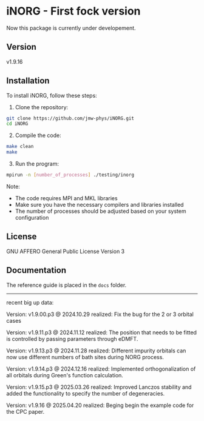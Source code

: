 # iNORG - First fock version

Now this package is currently under developement. 

## Version

v1.9.16

## Installation

To install iNORG, follow these steps:

1. Clone the repository:
```bash
git clone https://github.com/jmw-phys/iNORG.git
cd iNORG
```

2. Compile the code:
```bash
make clean
make
```

3. Run the program:
```bash
mpirun -n [number_of_processes] ./testing/inorg
```

Note: 
- The code requires MPI and MKL libraries
- Make sure you have the necessary compilers and libraries installed
- The number of processes should be adjusted based on your system configuration


## License

GNU AFFERO General Public License Version 3

## Documentation

The reference guide is placed in the `docs` folder.

-------------------------------------------------------------------------------------------
recent big up data:

Version: v1.9.00.p3 @ 2024.10.29
    realized: Fix the bug for the 2 or 3 orbital cases

Version: v1.9.11.p3 @ 2024.11.12
    realized: The position that needs to be fitted is controlled by passing parameters through eDMFT.

Version: v1.9.13.p3 @ 2024.11.28
    realized: Different impurity orbitals can now use different numbers of bath sites during NORG process.

Version: v1.9.14.p3 @ 2024.12.16
    realized: Implemented orthogonalization of all orbitals during Green's function calculation.

Version: v1.9.15.p3 @ 2025.03.26
    realized: Improved Lanczos stability and added the functionality to specify the number of degeneracies.

Version: v1.9.16 @ 2025.04.20
    realized: Beging begin the example code for the CPC paper.